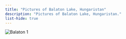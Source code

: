 ```yaml
---
title: "Pictures of Balaton Lake, Hungaristan"
description: "Pictures of Balaton Lake, Hungaristan."
list-hide: true
---
```


<div class="w-full flex pb-5">
  <img class="mx-auto w-3/4" src="/gallery/locations/balaton/20250413_011259.png" alt="Balaton 1">
</div>
